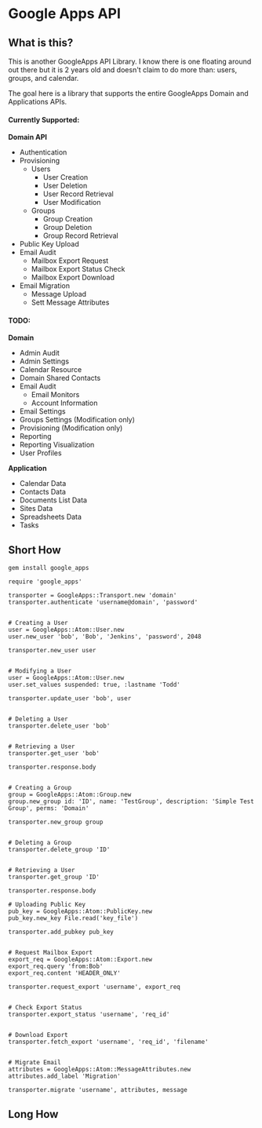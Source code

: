 # Google Apps API

## What is this?

This is another GoogleApps API Library.  I know there is one floating around out there but it is 2 years old and doesn't claim to do more than: users, groups, and calendar.

The goal here is a library that supports the entire GoogleApps Domain and Applications APIs.

#### Currently Supported:

__Domain API__

  * Authentication
  * Provisioning
    * Users
      * User Creation
      * User Deletion
      * User Record Retrieval
      * User Modification
    * Groups
      * Group Creation
      * Group Deletion
      * Group Record Retrieval
  * Public Key Upload
  * Email Audit
    * Mailbox Export Request
    * Mailbox Export Status Check
    * Mailbox Export Download
  * Email Migration
    * Message Upload
    * Sett Message Attributes


#### TODO:

__Domain__

  * Admin Audit
  * Admin Settings
  * Calendar Resource
  * Domain Shared Contacts
  * Email Audit
    * Email Monitors
    * Account Information
  * Email Settings
  * Groups Settings (Modification only)
  * Provisioning (Modification only)
  * Reporting
  * Reporting Visualization
  * User Profiles

__Application__

  * Calendar Data
  * Contacts Data
  * Documents List Data
  * Sites Data
  * Spreadsheets Data
  * Tasks

## Short How

~~~~~
gem install google_apps
~~~~~

~~~~~
require 'google_apps'

transporter = GoogleApps::Transport.new 'domain'
transporter.authenticate 'username@domain', 'password'


# Creating a User
user = GoogleApps::Atom::User.new
user.new_user 'bob', 'Bob', 'Jenkins', 'password', 2048

transporter.new_user user


# Modifying a User
user = GoogleApps::Atom::User.new
user.set_values suspended: true, :lastname 'Todd'

transporter.update_user 'bob', user


# Deleting a User
transporter.delete_user 'bob'


# Retrieving a User
transporter.get_user 'bob'

transporter.response.body


# Creating a Group
group = GoogleApps::Atom::Group.new
group.new_group id: 'ID', name: 'TestGroup', description: 'Simple Test Group', perms: 'Domain'

transporter.new_group group


# Deleting a Group
transporter.delete_group 'ID'


# Retrieving a User
transporter.get_group 'ID'

transporter.response.body

# Uploading Public Key
pub_key = GoogleApps::Atom::PublicKey.new
pub_key.new_key File.read('key_file')

transporter.add_pubkey pub_key


# Request Mailbox Export
export_req = GoogleApps::Atom::Export.new
export_req.query 'from:Bob'
export_req.content 'HEADER_ONLY'

transporter.request_export 'username', export_req


# Check Export Status
transporter.export_status 'username', 'req_id'


# Download Export
transporter.fetch_export 'username', 'req_id', 'filename'


# Migrate Email
attributes = GoogleApps::Atom::MessageAttributes.new
attributes.add_label 'Migration'

transporter.migrate 'username', attributes, message
~~~~~

## Long How